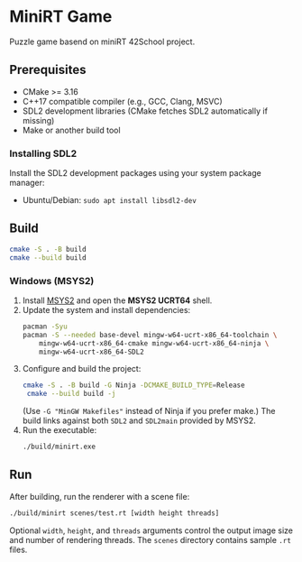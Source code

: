 # MiniRT Game

Puzzle game basend on miniRT 42School project.

## Prerequisites
- CMake >= 3.16
- C++17 compatible compiler (e.g., GCC, Clang, MSVC)
- SDL2 development libraries (CMake fetches SDL2 automatically if missing)
- Make or another build tool

### Installing SDL2
Install the SDL2 development packages using your system package manager:

- Ubuntu/Debian: `sudo apt install libsdl2-dev`

## Build
```bash
cmake -S . -B build
cmake --build build
```

### Windows (MSYS2)
1. Install [MSYS2](https://www.msys2.org/) and open the **MSYS2 UCRT64** shell.
2. Update the system and install dependencies:
   ```bash
   pacman -Syu
   pacman -S --needed base-devel mingw-w64-ucrt-x86_64-toolchain \
       mingw-w64-ucrt-x86_64-cmake mingw-w64-ucrt-x86_64-ninja \
       mingw-w64-ucrt-x86_64-SDL2
   ```
3. Configure and build the project:
    ```bash
    cmake -S . -B build -G Ninja -DCMAKE_BUILD_TYPE=Release
     cmake --build build -j
     ```
     (Use `-G "MinGW Makefiles"` instead of Ninja if you prefer make.)
     The build links against both `SDL2` and `SDL2main` provided by MSYS2.
4. Run the executable:
    ```bash
    ./build/minirt.exe
    ```

## Run
After building, run the renderer with a scene file:
```bash
./build/minirt scenes/test.rt [width height threads]
```
Optional `width`, `height`, and `threads` arguments control the output image size and number of rendering threads. The `scenes` directory contains sample `.rt` files.

